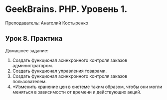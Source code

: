 # GeekBrains. PHP. Уровень 1.

Преподаватель: Анатолий Костыренко

## Урок 8. Практика

Домашнее задание:

1. Создать функционал асинхронного контроля заказов администратором.
2. Создать функционал управления товарами.
3. Создать функционал асинхронного контроля заказов пользователем.
4. *Изменить хранение цен в системе таким образом, чтобы они могли меняться в зависимости от времени и действующих акций.
